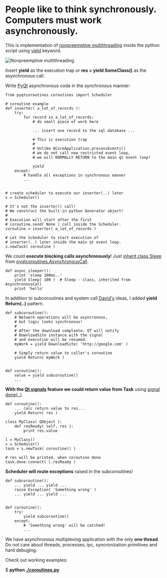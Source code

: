 # People like to think synchronously. Computers must work asynchronously. #

This is implementation of [nonpreemptive multithreading](http://en.wikipedia.org/wiki/Thread_\(computer_science\))
inside the python script
using [yield](http://stackoverflow.com/questions/231767/the-python-yield-keyword-explained) keyword.  

![Nonpreemptive multithreading](http://upload.wikimedia.org/wikipedia/commons/thumb/a/a5/Multithreaded_process.svg/220px-Multithreaded_process.svg.png)

Insert **yield** as the execution trap or **res = yield SomeClass()** as the asynchronous call.
 

Write [PyQt](http://www.riverbankcomputing.co.uk/software/pyqt/intro) asynchronous code in the synchronous manner:

    from pyqtcoroutines.coroutines import Scheduler

    # coroutine example
    def inserter( a_lot_of_records ):
        try:
            for record in a_lot_of_records:
                # do small piece of work here 

                ... insert one record to the sql database ...
    
                # This is execution trap
                #
                # Unlike QCoreApplication.processEvents() 
                # we do not call new restricted event loop,
                # we will NORMALLY RETURN to the main qt event loop!
    
                yield
        except:
            # handle all exceptions in synchronous manner
            ...
    
    
    # create scheduler to execute our inserter(..) later
    s = Scheduler()

    # It's not the inserter() call!
    # We construct the built-in python Generator object!
    #
    # Execution will start after the first 
    # coroutine.send( None ) call inside the Scheduler.
    coroutine = inserter( a_lot_of_records )

    # Let the Scheduler to start execution of 
    # inserter(..) later inside the main qt event loop.
    s.newTask( coroutine )


We could **execute blocking calls asynchronously**!
Just [inherit class Sleep](http://github.com/ddosoff/pyqtcoroutines/blob/master/coroutines.py#L81) from 
[pyqtcoroutines.AsynchronousCall](http://github.com/ddosoff/pyqtcoroutines/blob/master/coroutines.py#L53).

    def async_sleeper():
        print 'sleep 100ms..'
        yield Sleep( 100 )  # Sleep - class, inherited from AsynchronousCall 
        print 'hello'


In addition to subcoroutines and system call [David's](http://www.dabeaz.com/coroutines/) ideas,
I added **yield Return(..)** pattern.


    def subcoroutine():
        # Network operations will be asyncronous,
        # but logic looks synchronous!
        #
        # After the download compleete, QT will notify 
        # DownloadSite instance with the signal
        # and execution will be resumed. 
        myWork = yield DownloadSite( 'http://google.com' )

        # Simply return value to caller's coroutine
        yield Return( myWork )
    
    
    def coroutine():
        value = yield subcoroutine()
        ...


**With the [Qt signals](http://doc.trolltech.com/4.7/signalsandslots.html) feature we could return 
value from Task** using [signal done(..)](http://github.com/ddosoff/pyqtcoroutines/blob/master/coroutines.py#L116)


    def coroutine():
        ... calc return value to res...
        yield Return( res )

    class MyClass( QObject ):
        def resReady( self, res ):
            print res.value

    l = MyClass()
    s = Scheduler()
    task = s.newTask( coroutine() )

    # res will be printed, when coroutine done
    task.done.connect( l.resReady )


**Scheduler will route exceptions** raised in the subcoroutines!


    def subcoroutine():
        ... yield ... yield ...
        raise Exception( 'Something wrong' )
        ... yield ... yield ...


    def coroutine():
        try:
            yield subcoroutine()
        except:
            # 'Something wrong' will be catched!
            ...


We have asynchronous multiplexing application with the only **one thread**.  
Do not care about threads, processes, ipc, syncronization primitives and hard debuging.

Check out working examples:

$ **python [./coroutines.py](http://github.com/ddosoff/pyqtcoroutines/blob/master/coroutines.py#L317)**
